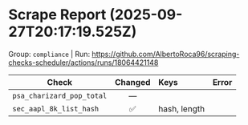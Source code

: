 # Scrape Report (2025-09-27T20:17:19.525Z)

Group: `compliance`  |  Run: https://github.com/AlbertoRoca96/scraping-checks-scheduler/actions/runs/18064421148

| Check | Changed | Keys | Error |
|---|:---:|:--|:--|
| `psa_charizard_pop_total` | — |  |  |
| `sec_aapl_8k_list_hash` | ✅ | hash, length |  |
